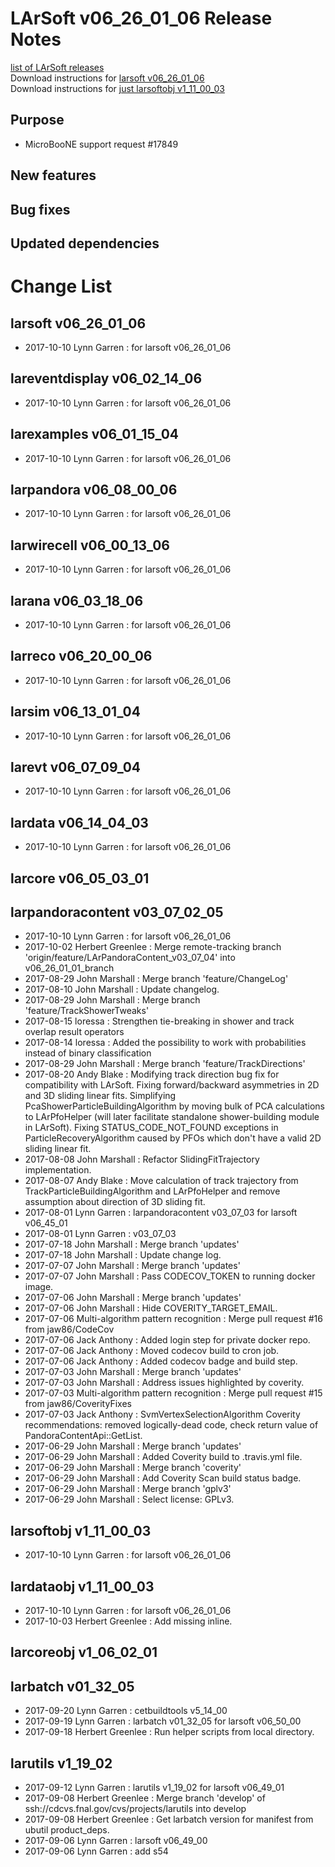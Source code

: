 # LArSoft v06_26_01_06 Release Notes



[list of LArSoft releases](LArSoft_release_list)  
Download instructions for [larsoft v06_26_01_06](http://scisoft.fnal.gov/scisoft/bundles/larsoft/v06_26_01_06/larsoft-v06_26_01_06.html)  
Download instructions for [just larsoftobj v1_11_00_03](http://scisoft.fnal.gov/scisoft/bundles/larsoftobj/v1_11_00_03/larsoftobj-v1_11_00_03.html)

## Purpose

-   MicroBooNE support request \#17849

## New features

## Bug fixes

## Updated dependencies

# Change List

## larsoft v06_26_01_06

-   2017-10-10 Lynn Garren : for larsoft v06_26_01_06

## lareventdisplay v06_02_14_06

-   2017-10-10 Lynn Garren : for larsoft v06_26_01_06

## larexamples v06_01_15_04

-   2017-10-10 Lynn Garren : for larsoft v06_26_01_06

## larpandora v06_08_00_06

-   2017-10-10 Lynn Garren : for larsoft v06_26_01_06

## larwirecell v06_00_13_06

-   2017-10-10 Lynn Garren : for larsoft v06_26_01_06

## larana v06_03_18_06

-   2017-10-10 Lynn Garren : for larsoft v06_26_01_06

## larreco v06_20_00_06

-   2017-10-10 Lynn Garren : for larsoft v06_26_01_06

## larsim v06_13_01_04

-   2017-10-10 Lynn Garren : for larsoft v06_26_01_06

## larevt v06_07_09_04

-   2017-10-10 Lynn Garren : for larsoft v06_26_01_06

## lardata v06_14_04_03

-   2017-10-10 Lynn Garren : for larsoft v06_26_01_06

## larcore v06_05_03_01

## larpandoracontent v03_07_02_05

-   2017-10-10 Lynn Garren : for larsoft v06_26_01_06
-   2017-10-02 Herbert Greenlee : Merge remote-tracking branch 'origin/feature/LArPandoraContent_v03_07_04' into v06_26_01_01_branch
-   2017-08-29 John Marshall : Merge branch 'feature/ChangeLog'
-   2017-08-10 John Marshall : Update changelog.
-   2017-08-29 John Marshall : Merge branch 'feature/TrackShowerTweaks'
-   2017-08-15 loressa : Strengthen tie-breaking in shower and track overlap result operators
-   2017-08-14 loressa : Added the possibility to work with probabilities instead of binary classification
-   2017-08-29 John Marshall : Merge branch 'feature/TrackDirections'
-   2017-08-20 Andy Blake : Modifying track direction bug fix for compatibility with LArSoft. Fixing forward/backward asymmetries in 2D and 3D sliding linear fits. Simplifying PcaShowerParticleBuildingAlgorithm by moving bulk of PCA calculations to LArPfoHelper (will later facilitate standalone shower-building module in LArSoft). Fixing STATUS_CODE_NOT_FOUND exceptions in ParticleRecoveryAlgorithm caused by PFOs which don't have a valid 2D sliding linear fit.
-   2017-08-08 John Marshall : Refactor SlidingFitTrajectory implementation.
-   2017-08-07 Andy Blake : Move calculation of track trajectory from TrackParticleBuildingAlgorithm and LArPfoHelper and remove assumption about direction of 3D sliding fit.
-   2017-08-01 Lynn Garren : larpandoracontent v03_07_03 for larsoft v06_45_01
-   2017-08-01 Lynn Garren : v03_07_03
-   2017-07-18 John Marshall : Merge branch 'updates'
-   2017-07-18 John Marshall : Update change log.
-   2017-07-07 John Marshall : Merge branch 'updates'
-   2017-07-07 John Marshall : Pass CODECOV_TOKEN to running docker image.
-   2017-07-06 John Marshall : Merge branch 'updates'
-   2017-07-06 John Marshall : Hide COVERITY_TARGET_EMAIL.
-   2017-07-06 Multi-algorithm pattern recognition : Merge pull request \#16 from jaw86/CodeCov
-   2017-07-06 Jack Anthony : Added login step for private docker repo.
-   2017-07-06 Jack Anthony : Moved codecov build to cron job.
-   2017-07-06 Jack Anthony : Added codecov badge and build step.
-   2017-07-03 John Marshall : Merge branch 'updates'
-   2017-07-03 John Marshall : Address issues highlighted by coverity.
-   2017-07-03 Multi-algorithm pattern recognition : Merge pull request \#15 from jaw86/CoverityFixes
-   2017-07-03 Jack Anthony : SvmVertexSelectionAlgorithm Coverity recommendations: removed logically-dead code, check return value of PandoraContentApi::GetList.
-   2017-06-29 John Marshall : Merge branch 'updates'
-   2017-06-29 John Marshall : Added Coverity build to .travis.yml file.
-   2017-06-29 John Marshall : Merge branch 'coverity'
-   2017-06-29 John Marshall : Add Coverity Scan build status badge.
-   2017-06-29 John Marshall : Merge branch 'gplv3'
-   2017-06-29 John Marshall : Select license: GPLv3.

## larsoftobj v1_11_00_03

-   2017-10-10 Lynn Garren : for larsoft v06_26_01_06

## lardataobj v1_11_00_03

-   2017-10-10 Lynn Garren : for larsoft v06_26_01_06
-   2017-10-03 Herbert Greenlee : Add missing inline.

## larcoreobj v1_06_02_01

## larbatch v01_32_05

-   2017-09-20 Lynn Garren : cetbuildtools v5_14_00
-   2017-09-19 Lynn Garren : larbatch v01_32_05 for larsoft v06_50_00
-   2017-09-18 Herbert Greenlee : Run helper scripts from local directory.

## larutils v1_19_02

-   2017-09-12 Lynn Garren : larutils v1_19_02 for larsoft v06_49_01
-   2017-09-08 Herbert Greenlee : Merge branch 'develop' of ssh://cdcvs.fnal.gov/cvs/projects/larutils into develop
-   2017-09-08 Herbert Greenlee : Get larbatch version for manifest from ubutil product_deps.
-   2017-09-06 Lynn Garren : larsoft v06_49_00
-   2017-09-06 Lynn Garren : add s54
